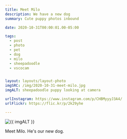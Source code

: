 ```yaml
---
title: Meet Milo
description: We have a new dog
summary: Cute puppy photos inbound

date: 2020-10-31T00:00:01.00-05:00

tags:
  - post
  - photo
  - pet
  - dog
  - milo
  - sheepadoodle
  - vscocam


layout: layouts/layout-photo
imgSRC: /img/2020-10-31-meet-milo.jpg
imgALT: sheepadoodle puppy looking at camera

urlInstagram: https://www.instagram.com/p/CHBMyyyJ3A4/
urlFlickr: https://flic.kr/p/2k29yhe

---
```

<p><img class="u-photo img-polaroid" src="{{ imgSRC }}" alt="{{ imgALT }}"></p>

Meet Milo. He's our new dog.
